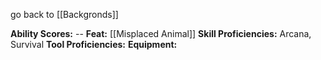 go back to [[Backgronds]]

**Ability Scores:** --
**Feat:** [[Misplaced Animal]]
**Skill Proficiencies:** Arcana, Survival
**Tool Proficiencies:** 
**Equipment:**